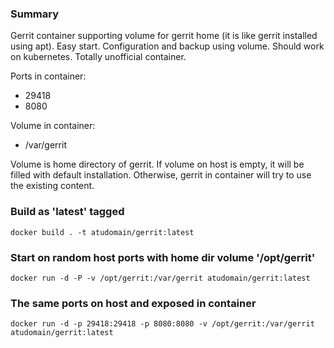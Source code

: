 ### Summary
Gerrit container supporting volume for gerrit home (it is like gerrit installed using apt).
Easy start.
Configuration and backup using volume.
Should work on kubernetes.
Totally unofficial container.

Ports in container:
- 29418
- 8080

Volume in container:
- /var/gerrit

Volume is home directory of gerrit. If volume on host is empty, it will be filled with default installation. Otherwise, gerrit in container will try to use the existing content.

### Build as 'latest' tagged
```
docker build . -t atudomain/gerrit:latest
```

### Start on random host ports with home dir volume '/opt/gerrit'
```
docker run -d -P -v /opt/gerrit:/var/gerrit atudomain/gerrit:latest
```

### The same ports on host and exposed in container
```
docker run -d -p 29418:29418 -p 8080:8080 -v /opt/gerrit:/var/gerrit atudomain/gerrit:latest
```
